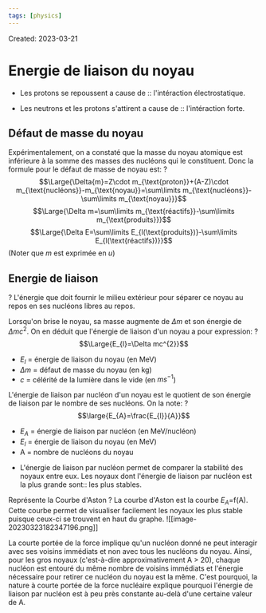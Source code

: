 ```yaml
---
tags: [physics] 
---
```

Created: 2023-03-21

# Energie de liaison du noyau

- Les protons se repoussent a cause de :: l'intéraction électrostatique.
<!--SR:!2024-04-04,171,230-->
- Les neutrons et les protons s'attirent a cause de :: l'intéraction forte.
<!--SR:!2024-03-19,88,230-->

## Défaut de masse du noyau
Expérimentalement, on a constaté que la masse du noyau atomique est inférieure à la somme des masses des nucléons qui le constituent. Donc la formule pour le défaut de masse de noyau est:
?
$$\Large{\Delta{m}=Z\cdot m_{\text{proton}}+(A-Z)\cdot m_{\text{nucléons}}-m_{\text{noyau}}=\sum\limits m_{\text{nucléons}}-\sum\limits m_{\text{noyau}}}$$
$$\Large{\Delta m=\sum\limits m_{\text{réactifs}}-\sum\limits m_{\text{produits}}}$$
$$\Large{\Delta E=\sum\limits E_{l(\text{produits})}-\sum\limits E_{l(\text{réactifs})}}$$
(Noter que $m$ est exprimée en $u$)
<!--SR:!2024-03-05,34,210-->

## Energie de liaison
?
L'énergie que doit fournir le milieu extérieur pour séparer ce noyau au repos en ses nucléons libres au repos.
<!--SR:!2024-03-14,31,130-->

Lorsqu'on brise le noyau, sa masse augmente de $\Delta m$ et son énergie de $\Delta mc^{2}$. On en déduit que l'énergie de liaison d'un noyau a pour expression:
?
$$\Large{E_{l}=\Delta mc^{2}}$$
- $E_{l}$ = énergie de liaison du noyau (en MeV)
- $\Delta m$ =  défaut de masse du noyau (en kg)
- $c$ = célérité de la lumière dans le vide (en $ms^{-1}$)
<!--SR:!2024-08-22,181,230-->

L'énergie de liaison par nucléon d'un noyau est le quotient de son énergie de liaison par le nombre de ses nucléons. On la note:
?
$$\large{E_{A}=\frac{E_{l}}{A}}$$
- $E_{A}$ = énergie de liaison par nucléon (en MeV/nucléon)
- $E_{l}$ = énergie de liaison du noyau (en MeV)
- A = nombre de nucléons du noyau
<!--SR:!2024-03-15,86,230-->

- L'énergie de liaison par nucléon permet de comparer la stabilité des noyaux entre eux. Les noyaux dont l'énergie de liaison par nucléon est la plus grande sont:: les plus stables.
<!--SR:!2024-07-22,296,250-->

Représente la Courbe d'Aston
?
La courbe d'Aston est la courbe $E_{A}$=f(A). Cette courbe permet de visualiser facilement les noyaux les plus stable puisque ceux-ci se trouvent en haut du graphe.
![[image-20230323182347196.png]]
<!--SR:!2024-03-16,41,210-->


La courte portée de la force implique qu'un nucléon donné ne peut interagir avec ses voisins immédiats et non avec tous les nucléons du noyau. Ainsi, pour les gros noyaux (c'est-à-dire approximativement A > 20), chaque nucléon est entouré du même nombre de voisins immédiats et l'énergie nécessaire pour retirer ce nucléon du noyau est la même. C'est pourquoi, la nature à courte portée de la force nucléaire explique pourquoi l'énergie de liaison par nucléon est à peu près constante au-delà d'une certaine valeur de A.